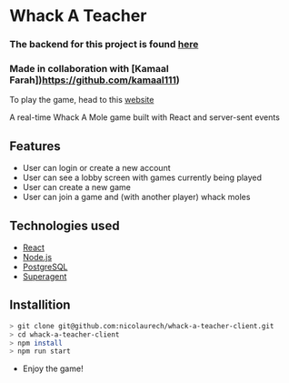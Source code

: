 # Whack A Teacher

### The backend for this project is found [here](https://github.com/kamaal111/whack-a-teacher-server)
### Made in collaboration with [Kamaal Farah])https://github.com/kamaal111)

To play the game, head to this [website](https://whack-a-teacher.netlify.com)


A real-time Whack A Mole game built with React and server-sent events

## Features

- User can login or create a new account
- User can see a lobby screen with games currently being played
- User can create a new game
- User can join a game and (with another player) whack moles

## Technologies used

-   [React](https://reactjs.org)
-   [Node.js](https://nodejs.org/en/)
-   [PostgreSQL](https://www.postgresql.org/)
-   [Superagent](http://visionmedia.github.io/superagent/)


## Installition

```bash
> git clone git@github.com:nicolaurech/whack-a-teacher-client.git
> cd whack-a-teacher-client
> npm install
> npm run start
```

-   Enjoy the game!
